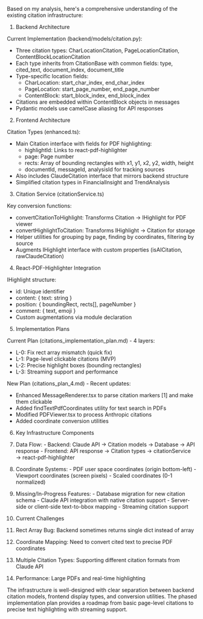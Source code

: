  Based on my analysis, here's a comprehensive understanding of
  the existing citation infrastructure:

  1. Backend Architecture

  Current Implementation (backend/models/citation.py):
  - Three citation types: CharLocationCitation,
  PageLocationCitation, ContentBlockLocationCitation
  - Each type inherits from CitationBase with common fields:
  type, cited_text, document_index, document_title
  - Type-specific location fields:
    - CharLocation: start_char_index, end_char_index
    - PageLocation: start_page_number, end_page_number
    - ContentBlock: start_block_index, end_block_index
  - Citations are embedded within ContentBlock objects in
  messages
  - Pydantic models use camelCase aliasing for API responses

  2. Frontend Architecture

  Citation Types (enhanced.ts):
  - Main Citation interface with fields for PDF highlighting:
    - highlightId: Links to react-pdf-highlighter
    - page: Page number
    - rects: Array of bounding rectangles with x1, y1, x2, y2,
  width, height
    - documentId, messageId, analysisId for tracking sources
  - Also includes ClaudeCitation interface that mirrors backend
  structure
  - Simplified citation types in FinancialInsight and
  TrendAnalysis

  3. Citation Service (citationService.ts)

  Key conversion functions:
  - convertCitationToHighlight: Transforms Citation → IHighlight
  for PDF viewer
  - convertHighlightToCitation: Transforms IHighlight → Citation
  for storage
  - Helper utilities for grouping by page, finding by
  coordinates, filtering by source
  - Augments IHighlight interface with custom properties
  (isAICitation, rawClaudeCitation)

  4. React-PDF-Highlighter Integration

  IHighlight structure:
  - id: Unique identifier
  - content: { text: string }
  - position: { boundingRect, rects[], pageNumber }
  - comment: { text, emoji }
  - Custom augmentations via module declaration

  5. Implementation Plans

  Current Plan (citations_implementation_plan.md) - 4 layers:
  - L-0: Fix rect array mismatch (quick fix)
  - L-1: Page-level clickable citations (MVP)
  - L-2: Precise highlight boxes (bounding rectangles)
  - L-3: Streaming support and performance

  New Plan (citations_plan_4.md) - Recent updates:
  - Enhanced MessageRenderer.tsx to parse citation markers [1]
  and make them clickable
  - Added findTextPdfCoordinates utility for text search in PDFs
  - Modified PDFViewer.tsx to process Anthropic citations
  - Added coordinate conversion utilities

  6. Key Infrastructure Components

  1. Data Flow:
    - Backend: Claude API → Citation models → Database → API
  response
    - Frontend: API response → Citation types → citationService →
   react-pdf-highlighter
  2. Coordinate Systems:
    - PDF user space coordinates (origin bottom-left)
    - Viewport coordinates (screen pixels)
    - Scaled coordinates (0-1 normalized)
  3. Missing/In-Progress Features:
    - Database migration for new citation schema
    - Claude API integration with native citation support
    - Server-side or client-side text-to-bbox mapping
    - Streaming citation support

  7. Current Challenges

  1. Rect Array Bug: Backend sometimes returns single dict
  instead of array
  2. Coordinate Mapping: Need to convert cited text to precise
  PDF coordinates
  3. Multiple Citation Types: Supporting different citation
  formats from Claude API
  4. Performance: Large PDFs and real-time highlighting

  The infrastructure is well-designed with clear separation
  between backend citation models, frontend display types, and
  conversion utilities. The phased implementation plan provides a
   roadmap from basic page-level citations to precise text
  highlighting with streaming support.
